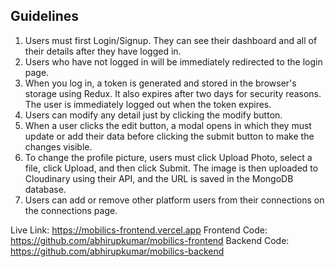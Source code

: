 ## Guidelines

1. Users must first Login/Signup. They can see their dashboard and all of their details after they have logged in.
2. Users who have not logged in will be immediately redirected to the login page.
3. When you log in, a token is generated and stored in the browser's storage using Redux. It also expires after two days for security reasons. The user is immediately logged out when the token expires.
4. Users can modify any detail just by clicking the modify button.
5. When a user clicks the edit button, a modal opens in which they must update or add their data before clicking the submit button to make the changes visible.
6. To change the profile picture, users must click Upload Photo, select a file, click Upload, and then click Submit. The image is then uploaded to Cloudinary using their API, and the URL is saved in the MongoDB database.
7. Users can add or remove other platform users from their connections on the connections page.

Live Link: https://mobilics-frontend.vercel.app
Frontend Code: https://github.com/abhirupkumar/mobilics-frontend
Backend Code: https://github.com/abhirupkumar/mobilics-backend
